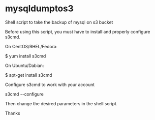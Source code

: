 mysqldumptos3
=============

Shell script to take the backup of mysql on s3 bucket

Before using this script, you must have to install and properly configure s3cmd.

On CentOS/RHEL/Fedora:

$ yum install s3cmd

On Ubuntu/Dabian:

$ apt-get install s3cmd

Configure s3cmd to work with your account

s3cmd --configure

Then change the desired parameters in the shell script.

Thanks
